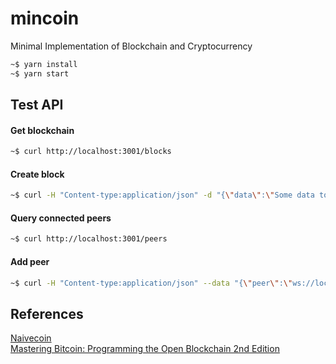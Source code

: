 # mincoin
Minimal Implementation of Blockchain and Cryptocurrency

```bash
~$ yarn install
~$ yarn start
```

## Test API
#### Get blockchain
```bash
~$ curl http://localhost:3001/blocks
```
#### Create block
```bash
~$ curl -H "Content-type:application/json" -d "{\"data\":\"Some data to the first block\"}" http://localhost:3001/mineBlock
```
#### Query connected peers
```bash
~$ curl http://localhost:3001/peers
```
#### Add peer
```bash
~$ curl -H "Content-type:application/json" --data "{\"peer\":\"ws://localhost:6001\"}" http://localhost:3001/addPeer
```

## References
[Naivecoin](https://github.com/lhartikk/naivecoin)  
[Mastering Bitcoin: Programming the Open Blockchain 2nd Edition](https://github.com/bitcoinbook/bitcoinbook/blob/develop/README.md)  
